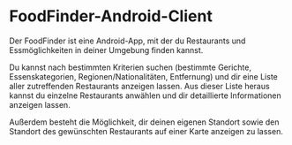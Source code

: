 FoodFinder-Android-Client
=========================

Der FoodFinder ist eine Android-App, mit der du Restaurants und Essmöglichkeiten in deiner Umgebung finden kannst.

Du kannst nach bestimmten Kriterien suchen (bestimmte Gerichte, Essenskategorien, Regionen/Nationalitäten, Entfernung) und dir eine Liste aller zutreffenden Restaurants anzeigen lassen.
Aus dieser Liste heraus kannst du einzelne Restaurants anwählen und dir detaillierte Informationen anzeigen lassen.

Außerdem besteht die Möglichkeit, dir deinen eigenen Standort sowie den Standort des gewünschten Restaurants auf einer Karte anzeigen zu lassen.
